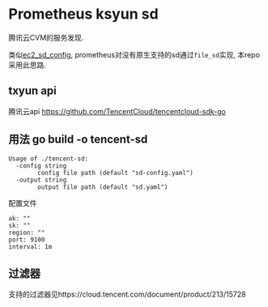 # Prometheus ksyun sd

腾讯云CVM的服务发现.

类似[ec2_sd_config](https://prometheus.io/docs/prometheus/latest/configuration/configuration/#ec2_sd_config), prometheus对没有原生支持的sd通过`file_sd`实现, 本repo采用此思路.

## txyun api
腾讯云api https://github.com/TencentCloud/tencentcloud-sdk-go
 
## 用法 go build -o tencent-sd

```
Usage of ./tencent-sd:
  -config string
        config file path (default "sd-config.yaml")
  -output string
        output file path (default "sd.yaml")
```

配置文件

```
ak: ""
sk: ""
region: ""
port: 9100
interval: 1m
```



## 过滤器

支持的过滤器见https://cloud.tencent.com/document/product/213/15728



